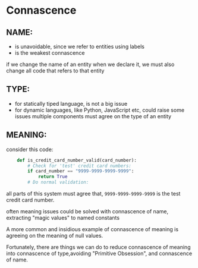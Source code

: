 # Connascence

## NAME:
* is unavoidable, since we refer to entities using labels
* is the weakest connascence

if we change the name of an entity when we declare it,
we must also change all code that refers to that entity

## TYPE:
* for statically tiped language, is not a big issue
* for dynamic languages, like Python, JavaScript etc, could raise some issues
multiple components must agree on the type of an entity

## MEANING:
consider this code:
```python
    def is_credit_card_number_valid(card_number):
        # Check for 'test' credit card numbers:
        if card_number == "9999-9999-9999-9999":
            return True
        # Do normal validation:
```
all parts of this system must agree that,
```9999-9999-9999-9999``` is the test credit card number.

often meaning issues could be solved with connascence of name,
extracting "magic values" to named constants

A more common and insidious example of connascence of meaning
is agreeing on the meaning of null values.

Fortunately, there are things we can do to reduce connascence of meaning
into connascence of type,avoiding "Primitive Obsession", and connascence of name.
